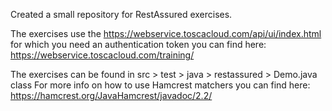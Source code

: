 Created a small repository for RestAssured exercises.

The exercises use the https://webservice.toscacloud.com/api/ui/index.html for which you need an authentication token you can find here:
https://webservice.toscacloud.com/training/

The exercises can be found in src > test > java > restassured > Demo.java class
For more info on how to use Hamcrest matchers you can find here: https://hamcrest.org/JavaHamcrest/javadoc/2.2/

